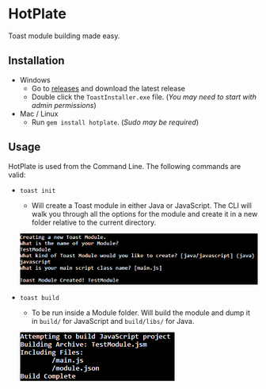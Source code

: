 # HotPlate
Toast module building made easy.

## Installation
- Windows
  - Go to [releases](https://github.com/Open-RIO/HotPlate/releases) and download the latest release
  - Double click the ``` ToastInstaller.exe ``` file. (*You may need to start with admin permissions*)
- Mac / Linux
  - Run ``` gem install hotplate ```. (*Sudo may be required*)

## Usage
HotPlate is used from the Command Line. The following commands are valid:  
- ``` toast init ```
  - Will create a Toast module in either Java or JavaScript. The CLI will walk you through all the options for the module and create it in a new folder relative to the current directory.  

  ![](img/init.png)
- ``` toast build ```
  - To be run inside a Module folder. Will build the module and dump it in ``` build/ ``` for JavaScript and ``` build/libs/ ``` for Java.

  ![](img/build.png)
